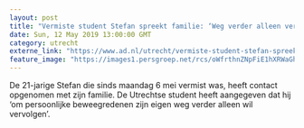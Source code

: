 ```yaml
---
layout: post
title: "Vermiste student Stefan spreekt familie: ‘Weg verder alleen vervolgen’"
date: Sun, 12 May 2019 13:00:00 GMT
category: utrecht
externe_link: "https://www.ad.nl/utrecht/vermiste-student-stefan-spreekt-familie-weg-verder-alleen-vervolgen~a916c7df/"
feature_image: "https://images1.persgroep.net/rcs/oWfrthnZNpFiE1hXRWaGhSGPJsg/diocontent/148093805/_fitwidth/400/?appId=21791a8992982cd8da851550a453bd7f&quality=0.7"
---
```


De 21-jarige Stefan die sinds maandag 6 mei vermist was, heeft contact opgenomen met zijn familie. De Utrechtse student heeft aangegeven dat hij ‘om persoonlijke beweegredenen zijn eigen weg verder alleen wil vervolgen’.
